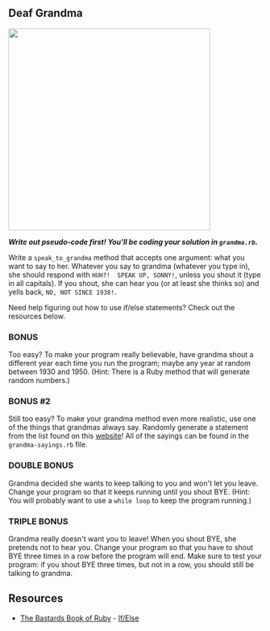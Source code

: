 

## Deaf Grandma
<img src="https://s3.amazonaws.com/after-school-assets/deaf_grandma.jpg" width="400">

***Write out pseudo-code first! You'll be coding your solution in `grandma.rb`.***

Write a `speak_to_grandma` method that accepts one argument: what you want to say to her. Whatever you say to grandma (whatever
you type in), she should respond with `HUH?!  SPEAK UP, SONNY!`, unless you shout it (type in all capitals). If you shout, she can hear you (or at least she thinks so) and yells back, `NO, NOT SINCE 1938!`.

Need help figuring out how to use if/else statements? Check out the resources below.

### BONUS
Too easy? To make your program really believable, have grandma shout a different year each time you run the program; maybe any year at random between 1930 and 1950. (Hint: There is a Ruby method that will generate random numbers.) 

### BONUS #2
Still too easy? To make your grandma method even more realistic, use one of the things that grandmas always say. Randomly generate a statement from the list found on this [website](https://www.grandmasbriefs.com/home/25-things-grandmas-supposedly-say-that-ive-never-heard-fellow-grandmothers-utter)! All of the sayings can be found in the `grandma-sayings.rb` file.

### DOUBLE BONUS
Grandma decided she wants to keep talking to you and won't let you leave. Change your program so that it keeps running until you shout BYE. (Hint: You will probably want to use a `while loop` to keep the program running.)

### TRIPLE BONUS
Grandma really doesn't want you to leave! When you shout BYE, she pretends not to hear you. Change your program so that you have to shout BYE three times in a row before the program will end. Make sure to test your program: if you shout BYE three times, but not in a row, you should still be talking to grandma.

## Resources
* [The Bastards Book of Ruby](http://ruby.bastardsbook.com/) - [If/Else](http://ruby.bastardsbook.com/chapters/ifelse/)

